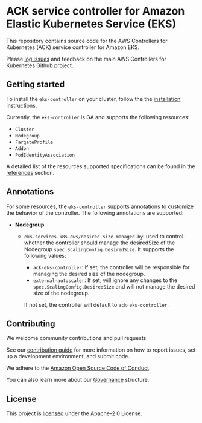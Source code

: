 # ACK service controller for Amazon Elastic Kubernetes Service (EKS)

This repository contains source code for the AWS Controllers for Kubernetes
(ACK) service controller for Amazon EKS.

Please [log issues][ack-issues] and feedback on the main AWS Controllers for
Kubernetes Github project.

[ack-issues]: https://github.com/aws-controllers-k8s/community/issues

## Getting started

To install the `eks-controller` on your cluster, follow the the
[installation][ack-install] instructions.

Currently, the `eks-controller` is GA and supports the following resources:
- `Cluster`
- `Nodegroup`
- `FargateProfile`
- `Addon`
- `PodIdentityAssociation`

A detailed list of the resources supported specifications can be found in the
[references][ack-references] section.

## Annotations

For some resources, the `eks-controller` supports annotations to customize the
behavior of the controller. The following annotations are supported:

- **Nodegroup**
    - `eks.services.k8s.aws/desired-size-managed-by`: used to control whether the
      controller should manage the desiredSize of the Nodegroup `spec.ScalingConfig.DesiredSize`.
      It supports the following values:
        - `ack-eks-controller`: If set, the controller will be responsible for
          managing the desired size of the nodegroup.
        - `external-autoscaler`: If set, will ignore any changes to the
          `spec.ScalingConfig.DesiredSize` and will not manage the desired size
          of the nodegroup.

      If not set, the controller will default to `ack-eks-controller`.

## Contributing

We welcome community contributions and pull requests.

See our [contribution guide](/CONTRIBUTING.md) for more information on how to
report issues, set up a development environment, and submit code.

We adhere to the [Amazon Open Source Code of Conduct][coc].

You can also learn more about our [Governance](/GOVERNANCE.md) structure.

[coc]: https://aws.github.io/code-of-conduct

## License

This project is [licensed](/LICENSE) under the Apache-2.0 License.

[ack-references]:https://aws-controllers-k8s.github.io/community/reference
[ack-install]:https://aws-controllers-k8s.github.io/community/docs/user-docs/install/